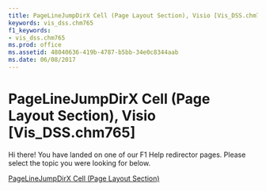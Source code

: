 ```yaml
---
title: PageLineJumpDirX Cell (Page Layout Section), Visio [Vis_DSS.chm765]
keywords: vis_dss.chm765
f1_keywords:
- vis_dss.chm765
ms.prod: office
ms.assetid: 48040636-419b-4787-b5bb-34e0c8344aab
ms.date: 06/08/2017
---
```



# PageLineJumpDirX Cell (Page Layout Section), Visio [Vis_DSS.chm765]

Hi there! You have landed on one of our F1 Help redirector pages. Please select the topic you were looking for below.

[PageLineJumpDirX Cell (Page Layout Section)](http://msdn.microsoft.com/library/77892ec7-4c6a-78a5-5af4-5b6be7709e77%28Office.15%29.aspx)


